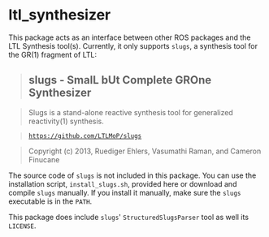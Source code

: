 ltl_synthesizer
=====================

This package acts as an interface between other ROS packages and the LTL Synthesis tool(s).
Currently, it only supports `slugs`, a synthesis tool for the GR(1) fragment of LTL:

> slugs - SmalL bUt Complete GROne Synthesizer
> --------------------------------------------

> Slugs is a stand-alone reactive synthesis tool for generalized reactivity(1) synthesis.

> [`https://github.com/LTLMoP/slugs`](https://github.com/LTLMoP/slugs)

> Copyright (c) 2013, Ruediger Ehlers, Vasumathi Raman, and Cameron Finucane

The source code of `slugs` is not included in this package.
You can use the installation script, `install_slugs.sh`, provided here or download and compile `slugs` manually.
If you install it manually, make sure the `slugs` executable is in the `PATH`.

This package does include `slugs`' `StructuredSlugsParser` tool as well its `LICENSE`.